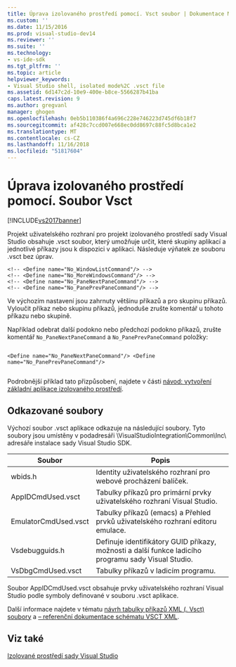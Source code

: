 ```yaml
---
title: Úprava izolovaného prostředí pomocí. Vsct soubor | Dokumentace Microsoftu
ms.custom: ''
ms.date: 11/15/2016
ms.prod: visual-studio-dev14
ms.reviewer: ''
ms.suite: ''
ms.technology:
- vs-ide-sdk
ms.tgt_pltfrm: ''
ms.topic: article
helpviewer_keywords:
- Visual Studio shell, isolated mode%2C .vsct file
ms.assetid: 6d147c2d-10e9-400e-b8ce-5566287b41ba
caps.latest.revision: 9
ms.author: gregvanl
manager: ghogen
ms.openlocfilehash: 0eb5b110386f4a696c228e746223d745df6b18f7
ms.sourcegitcommit: af428c7ccd007e668ec0dd8697c88fc5d8bca1e2
ms.translationtype: MT
ms.contentlocale: cs-CZ
ms.lasthandoff: 11/16/2018
ms.locfileid: "51817604"
---
```

# <a name="modifying-the-isolated-shell-by-using-the-vsct-file"></a>Úprava izolovaného prostředí pomocí. Soubor Vsct
[!INCLUDE[vs2017banner](../includes/vs2017banner.md)]

Projekt uživatelského rozhraní pro projekt izolovaného prostředí sady Visual Studio obsahuje .vsct soubor, který umožňuje určit, které skupiny aplikací a jednotlivé příkazy jsou k dispozici v aplikaci. Následuje výňatek ze souboru .vsct bez úprav.  
  
```  
<!-- <Define name="No_WindowListCommand"/> -->  
<!-- <Define name="No_MoreWindowsCommand"/> -->  
<!-- <Define name="No_PaneNextPaneCommand"/> -->  
<!-- <Define name="No_PanePrevPaneCommand"/> -->  
```  
  
 Ve výchozím nastavení jsou zahrnuty většinu příkazů a pro skupinu příkazů. Vyloučit příkaz nebo skupinu příkazů, jednoduše zrušte komentář u tohoto příkazu nebo skupině.  
  
 Například odebrat další podokno nebo předchozí podokno příkazů, zrušte komentář `No_PaneNextPaneCommand` a `No_PanePrevPaneCommand` položky:  
  
```  
  
<Define name="No_PaneNextPaneCommand"/> <Define name="No_PanePrevPaneCommand"/>  
  
```  
  
 Podrobnější příklad tato přizpůsobení, najdete v části [návod: vytvoření základní aplikace izolovaného prostředí](../extensibility/walkthrough-creating-a-basic-isolated-shell-application.md).  
  
## <a name="referenced-files"></a>Odkazované soubory  
 Výchozí soubor .vsct aplikace odkazuje na následující soubory. Tyto soubory jsou umístěny v podadresáři \VisualStudioIntegration\Common\Inc\ adresáře instalace sady Visual Studio SDK.  
  
|Soubor|Popis|  
|----------|-----------------|  
|wbids.h|Identity uživatelského rozhraní pro webové procházení balíček.|  
|AppIDCmdUsed.vsct|Tabulky příkazů pro primární prvky uživatelského rozhraní Visual Studio.|  
|EmulatorCmdUsed.vsct|Tabulky příkazů (emacs) a Přehled prvků uživatelského rozhraní editoru emulace.|  
|Vsdebugguids.h|Definuje identifikátory GUID příkazy, možnosti a další funkce ladicího programu sady Visual Studio.|  
|VsDbgCmdUsed.vsct|Tabulky příkazů v ladicím programu.|  
  
 Soubor AppIDCmdUsed.vsct obsahuje prvky uživatelského rozhraní Visual Studio podle symboly definované v souboru .vsct aplikace.  
  
 Další informace najdete v tématu [návrh tabulky příkazů XML (. Vsct) soubory](../extensibility/internals/designing-xml-command-table-dot-vsct-files.md) a [– referenční dokumentace schématu VSCT XML](../extensibility/vsct-xml-schema-reference.md).  
  
## <a name="see-also"></a>Viz také  
 [Izolované prostředí sady Visual Studio](../extensibility/visual-studio-isolated-shell.md)

